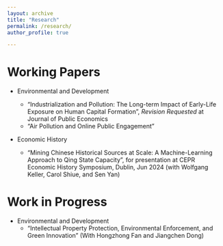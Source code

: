 ```yaml
---
layout: archive
title: "Research"
permalink: /research/
author_profile: true

---
```




Working Papers
======
* Environmental and Development
  * “Industrialization and Pollution: The Long-term Impact of Early-Life Exposure on Human Capital Formation”, *Revision Requested* at Journal of Public Economics
  * “Air Pollution and Online Public Engagement”


* Economic History
  * “Mining Chinese Historical Sources at Scale: A Machine-Learning Approach to Qing State Capacity”, for presentation at CEPR Economic History Symposium, Dublin, Jun 2024 (with Wolfgang Keller, Carol Shiue, and Sen Yan)

Work in Progress
======
* Environmental and Development
  * “Intellectual Property Protection, Environmental Enforcement, and Green Innovation” (With Hongzhong Fan and Jiangchen Dong)

